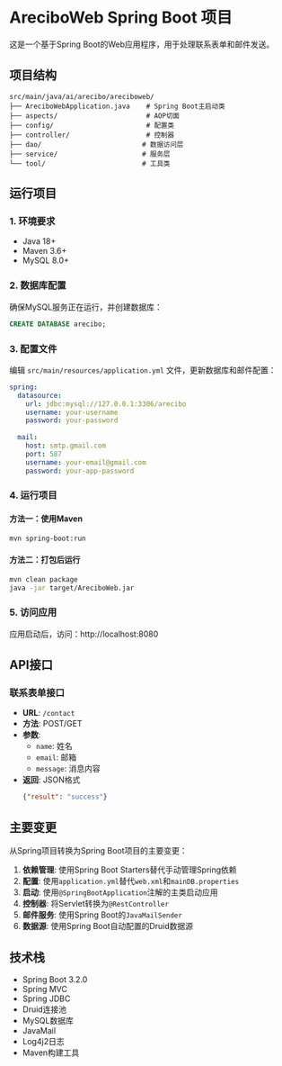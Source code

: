 # AreciboWeb Spring Boot 项目

这是一个基于Spring Boot的Web应用程序，用于处理联系表单和邮件发送。

## 项目结构

```
src/main/java/ai/arecibo/areciboweb/
├── AreciboWebApplication.java    # Spring Boot主启动类
├── aspects/                      # AOP切面
├── config/                       # 配置类
├── controller/                   # 控制器
├── dao/                         # 数据访问层
├── service/                     # 服务层
└── tool/                        # 工具类
```

## 运行项目

### 1. 环境要求
- Java 18+
- Maven 3.6+
- MySQL 8.0+

### 2. 数据库配置
确保MySQL服务正在运行，并创建数据库：
```sql
CREATE DATABASE arecibo;
```

### 3. 配置文件
编辑 `src/main/resources/application.yml` 文件，更新数据库和邮件配置：

```yaml
spring:
  datasource:
    url: jdbc:mysql://127.0.0.1:3306/arecibo
    username: your-username
    password: your-password
  
  mail:
    host: smtp.gmail.com
    port: 587
    username: your-email@gmail.com
    password: your-app-password
```

### 4. 运行项目

#### 方法一：使用Maven
```bash
mvn spring-boot:run
```

#### 方法二：打包后运行
```bash
mvn clean package
java -jar target/AreciboWeb.jar
```

### 5. 访问应用
应用启动后，访问：http://localhost:8080

## API接口

### 联系表单接口
- **URL**: `/contact`
- **方法**: POST/GET
- **参数**: 
  - `name`: 姓名
  - `email`: 邮箱
  - `message`: 消息内容
- **返回**: JSON格式
  ```json
  {"result": "success"}
  ```

## 主要变更

从Spring项目转换为Spring Boot项目的主要变更：

1. **依赖管理**: 使用Spring Boot Starters替代手动管理Spring依赖
2. **配置**: 使用`application.yml`替代`web.xml`和`mainDB.properties`
3. **启动**: 使用`@SpringBootApplication`注解的主类启动应用
4. **控制器**: 将Servlet转换为`@RestController`
5. **邮件服务**: 使用Spring Boot的`JavaMailSender`
6. **数据源**: 使用Spring Boot自动配置的Druid数据源

## 技术栈

- Spring Boot 3.2.0
- Spring MVC
- Spring JDBC
- Druid连接池
- MySQL数据库
- JavaMail
- Log4j2日志
- Maven构建工具 